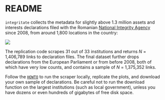 # README

`integritate` collects the metadata for slightly above 1.3 million assets and interests declarations filed with the Romanian [National Integrity Agency](http://integritate.eu/) since 2008, from around 1,800 locations in the country:

![](geo.png)

The replication code scrapes 31 out of 33 institutions and returns _N_ = 1,406,789 links to declaration files. The final dataset further drops declarations from the European Parliament or from before 2008, both of which have very low counts, and contains a sample of _N_ = 1,375,352 links.

Follow the [`HOWTO`](HOWTO.md) to run the scraper locally, replicate the plots, and download your own sample of declarations. Be careful not to run the download function on the largest institutions (such as local government), unless you have dozens or even hundreds of gigabytes of free disk space.

[issues]: https://github.com/briatte/integritate/issues
 